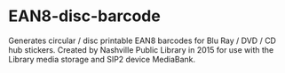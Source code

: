 # EAN8-disc-barcode
Generates circular / disc printable EAN8 barcodes for Blu Ray / DVD / CD hub stickers. Created by Nashville Public Library in 2015 for use with the Library media storage and SIP2 device MediaBank.
